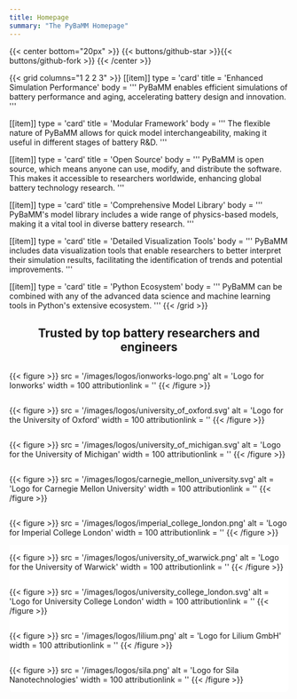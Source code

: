 ```yaml
---
title: Homepage
summary: "The PyBaMM Homepage"
---
```

{{< center bottom="20px" >}}
{{< buttons/github-star >}}{{< buttons/github-fork >}}
{{< /center >}}

{{< grid columns="1 2 2 3" >}}
[[item]]
type = 'card'
title = 'Enhanced Simulation Performance'
body = '''
PyBaMM enables efficient simulations of battery performance and aging, accelerating battery design and innovation.
'''

[[item]]
type = 'card'
title = 'Modular Framework'
body = '''
The flexible nature of PyBaMM allows for quick model interchangeability, making it useful in different stages of battery R&D.
'''

[[item]]
type = 'card'
title = 'Open Source'
body = '''
PyBaMM is open source, which means anyone can use, modify, and distribute the software. This makes it accessible to researchers worldwide, enhancing global battery technology research.
'''

[[item]]
type = 'card'
title = 'Comprehensive Model Library'
body = '''
PyBaMM's model library includes a wide range of physics-based models, making it a vital tool in diverse battery research.
'''

[[item]]
type = 'card'
title = 'Detailed Visualization Tools'
body = '''
PyBaMM includes data visualization tools that enable researchers to better interpret their simulation results, facilitating the identification of trends and potential improvements.
'''

[[item]]
type = 'card'
title = 'Python Ecosystem'
body = '''
PyBaMM can be combined with any of the advanced data science and machine learning tools in Python's extensive ecosystem.
'''
{{< /grid >}}

<div align="center">
<h2>Trusted by top battery researchers and engineers</h2>
</div>

<div style="display:flex; justify-content:space-around; align-items:center; flex-wrap:wrap">

{{< figure >}}
src = '/images/logos/ionworks-logo.png'
alt = 'Logo for Ionworks'
width = 100
attributionlink = ''
{{< /figure >}}

{{< figure >}}
src = '/images/logos/university_of_oxford.svg'
alt = 'Logo for the University of Oxford'
width = 100
attributionlink = ''
{{< /figure >}}

{{< figure >}}
src = '/images/logos/university_of_michigan.svg'
alt = 'Logo for the University of Michigan'
width = 100
attributionlink = ''
{{< /figure >}}

{{< figure >}}
src = '/images/logos/carnegie_mellon_university.svg'
alt = 'Logo for Carnegie Mellon University'
width = 100
attributionlink = ''
{{< /figure >}}

{{< figure >}}
src = '/images/logos/imperial_college_london.png'
alt = 'Logo for Imperial College London'
width = 100
attributionlink = ''
{{< /figure >}}

</div>

<div style="display:flex; justify-content:space-around; align-items:center; flex-wrap:wrap; background:white; border-radius:0 0 0.5em 0.5em">

{{< figure >}}
src = '/images/logos/university_of_warwick.png'
alt = 'Logo for the University of Warwick'
width = 100
attributionlink = ''
{{< /figure >}}

{{< figure >}}
src = '/images/logos/university_college_london.svg'
alt = 'Logo for University College London'
width = 100
attributionlink = ''
{{< /figure >}}

{{< figure >}}
src = '/images/logos/lilium.png'
alt = 'Logo for Lilium GmbH'
width = 100
attributionlink = ''
{{< /figure >}}

{{< figure >}}
src = '/images/logos/sila.png'
alt = 'Logo for Sila Nanotechnologies'
width = 100
attributionlink = ''
{{< /figure >}}

</div>
